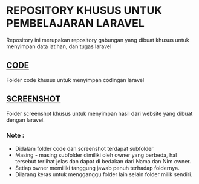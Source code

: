 # REPOSITORY KHUSUS UNTUK PEMBELAJARAN LARAVEL
Repository ini merupakan repository gabungan yang dibuat khusus untuk menyimpan data latihan, dan tugas laravel

## [CODE](https://github.com/FasilkomUnsri/project-laravel/tree/main/code)
Folder code khusus untuk menyimpan codingan laravel

## [SCREENSHOT](https://github.com/FasilkomUnsri/project-laravel/tree/main/screenshot)
Folder screenshot khusus untuk menyimpan hasil dari website yang dibuat dengan laravel.

### Note :
- Didalam folder code dan screenshot terdapat subfolder
- Masing - masing subfolder dimiliki oleh owner yang berbeda, hal tersebut terlihat jelas dan dapat di bedakan dari Nama dan Nim owner.
- Setiap owner memiliki tanggung jawab penuh terhadap foldernya.
- Dilarang keras untuk mengganggu folder lain selain folder milik sendiri.
